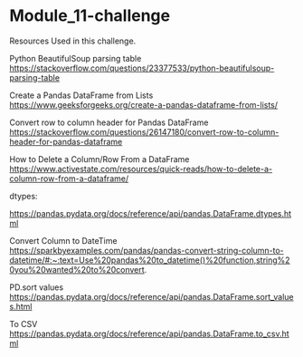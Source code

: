# Module_11-challenge

Resources Used in this challenge.

Python BeautifulSoup parsing table
https://stackoverflow.com/questions/23377533/python-beautifulsoup-parsing-table

Create a Pandas DataFrame from Lists
https://www.geeksforgeeks.org/create-a-pandas-dataframe-from-lists/

Convert row to column header for Pandas DataFrame
https://stackoverflow.com/questions/26147180/convert-row-to-column-header-for-pandas-dataframe

How to Delete a Column/Row From a DataFrame
https://www.activestate.com/resources/quick-reads/how-to-delete-a-column-row-from-a-dataframe/

dtypes:

https://pandas.pydata.org/docs/reference/api/pandas.DataFrame.dtypes.html

Convert Column to DateTime
https://sparkbyexamples.com/pandas/pandas-convert-string-column-to-datetime/#:~:text=Use%20pandas%20to_datetime()%20function,string%20you%20wanted%20to%20convert.


PD.sort values
https://pandas.pydata.org/docs/reference/api/pandas.DataFrame.sort_values.html

To CSV
https://pandas.pydata.org/docs/reference/api/pandas.DataFrame.to_csv.html